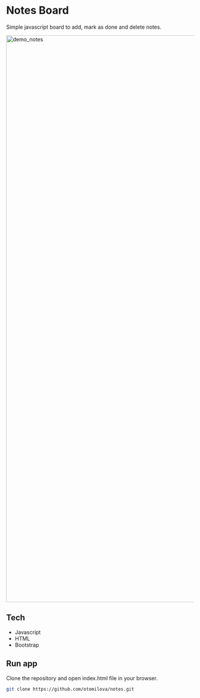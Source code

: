 #  Notes Board


Simple javascript board to add, mark as done and delete notes.


<img width="1516" alt="demo_notes" src="https://github.com/otomilova/notes/assets/111354368/b2a895bd-6a1f-4dd0-bc05-55bfa56365ae">


## Tech
- Javascript
- HTML
- Bootstrap

## Run app

Clone the repository and open index.html file in your browser.

```sh
git clone https://github.com/otomilova/notes.git
```
